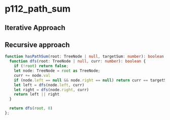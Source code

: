 # p112_path_sum

## Iterative Approach

## Recursive approach

```typescript
function hasPathSum(root: TreeNode | null, targetSum: number): boolean {
  function dfs(root: TreeNode | null, curr: number): boolean {
    if (!root) return false;
    let node: TreeNode = root as TreeNode;
    curr += node.val
    if (node.left == null && node.right == null) return curr == targetSum
    let left = dfs(node.left, curr)
    let right = dfs(node.right, curr)
    return left || right
  }

  return dfs(root, 0)
};
```

